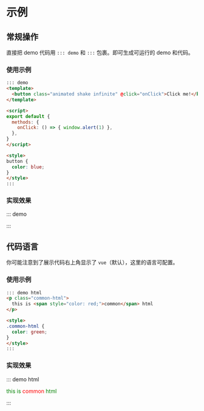 # 示例

## 常规操作
直接把 demo 代码用 `::: demo` 和 `:::` 包裹。即可生成可运行的 demo 和代码。

### 使用示例

```md
::: demo
<template>
  <button class="animated shake infinite" @click="onClick">Click me!</button>
</template>

<script>
export default {
  methods: {
    onClick: () => { window.alert(1) },
  },
}
</script>

<style>
button {
  color: blue;
}
</style>
:::
```

### 实现效果

::: demo
<template>
  <button class="animated shake infinite" @click="onClick">Click me!</button>
</template>

<script>
export default {
  methods: {
    onClick: () => { window.alert(1) },
  },
}
</script>

<style>
button {
  color: blue;
}
</style>
:::

## 代码语言
你可能注意到了展示代码右上角显示了 `vue`（默认），这里的语言可配置。

### 使用示例

```md
::: demo html
<p class="common-html">
  this is <span style="color: red;">common</span> html
</p>

<style>
.common-html {
  color: green;
}
</style>
:::
```

### 实现效果

::: demo html
<p class="common-html">
  this is <span style="color: red;">common</span> html
</p>

<style>
.common-html {
  color: green;
}
</style>
:::

